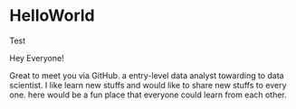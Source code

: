 # HelloWorld
Test

Hey Everyone!

Great to meet you via GitHub.
a entry-level data analyst towarding to data scientist.
I like learn new stuffs and would like to share new stuffs to every one.
here would be a fun place that everyone could learn from each other.

